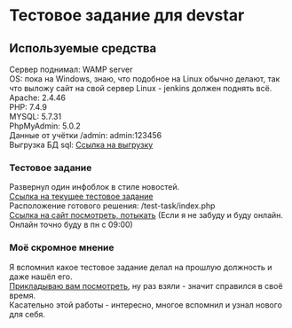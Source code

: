 # Тестовое задание для devstar
## Используемые средства
Сервер поднимал: WAMP server<br>
OS: пока на Windows, знаю, что подобное на Linux обычно делают, так что выложу сайт на свой сервер Linux - jenkins должен поднять всё.<br>
Apache: 2.4.46<br>
PHP: 7.4.9<br>
MYSQL: 5.7.31<br>
PhpMyAdmin: 5.0.2<br>
Данные от учётки /admin: admin:123456<br>
Выгрузка БД sql: [Ссылка на выгрузку](https://drive.google.com/file/d/1dMptl11MxdihzZChoI39-NefuLtSEHg_/view?usp=sharing)<br>
### Тестовое задание
Развернул один инфоблок в стиле новостей.<br>
[Ссылка на текущее тестовое задание](https://docs.google.com/document/d/1MGy-hKPODUSVdPnm8xUDmyuHhczoik3V/edit)<br>
Расположение готового решения: /test-task/index.php<br>
[Ссылка на сайт посмотреть, потыкать](http://localhost/devstar/test-task/) (Если я не забуду и буду онлайн. Онлайн точно буду в пн с 09:00)<br>
### Моё скромное мнение
Я вспомнил какое тестовое задание делал на прошлую должность и даже нашёл его.<br>
[Прикладываю вам посмотреть](https://docs.google.com/document/d/1zyh7NUYePu7-yFP4j_Hgov5DJTuNO40VOfpF-92HbTg/edit), ну раз взяли - значит справился в своё время.<br>
Касательно этой работы - интересно, многое вспомнил и узнал нового для себя.
